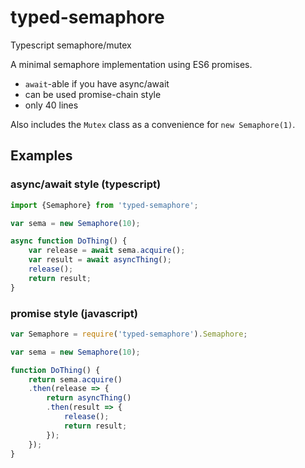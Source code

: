 # typed-semaphore
Typescript semaphore/mutex

A minimal semaphore implementation using ES6 promises.

* `await`-able if you have async/await
* can be used promise-chain style
* only 40 lines

Also includes the `Mutex` class as a convenience for `new Semaphore(1)`.

## Examples

### async/await style (typescript)

```typescript
import {Semaphore} from 'typed-semaphore';

var sema = new Semaphore(10);

async function DoThing() {
    var release = await sema.acquire();
    var result = await asyncThing();
    release();
    return result;
}
```

### promise style (javascript)

```javascript
var Semaphore = require('typed-semaphore').Semaphore;

var sema = new Semaphore(10);

function DoThing() {
    return sema.acquire()
    .then(release => {
        return asyncThing()
        .then(result => {
            release();
            return result;
        });
    });
}
```